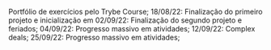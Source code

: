 Portfólio de exercícios pelo Trybe Course;
18/08/22:
Finalização do primeiro projeto e inicialização em
02/09/22:
Finalização do segundo projeto e feriados;
04/09/22:
Progresso massivo em atividades;
12/09/22:
Complex deals;
25/09/22:
Progresso massivo em atividades;